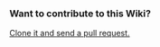### Want to contribute to this Wiki?


[Clone it and send a pull request.](https://github.com/Microsoft/TypeScript-wiki)
